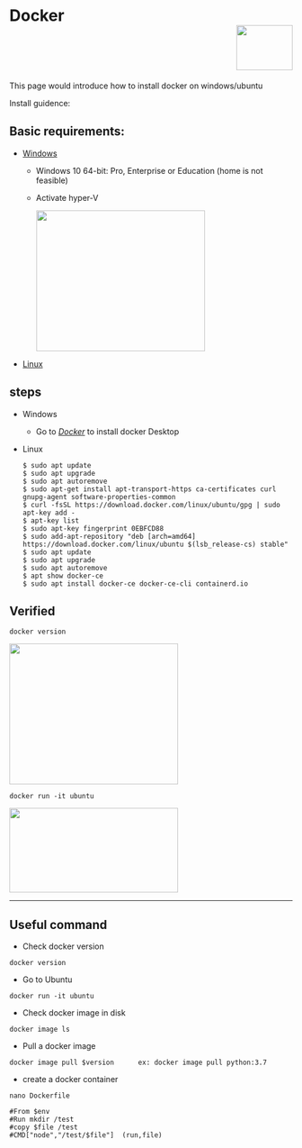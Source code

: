 # Docker <div align=right><image width=100 height=80 src=https://github.com/wushoucheng30510/Docker/blob/main/pictures/homepage-docker-logo.png ></div>

This page would introduce how to install docker on windows/ubuntu

Install guidence: 
## Basic requirements:
- [Windows](https://www.youtube.com/watch?v=bP0uGUpw_Mo&ab_channel=%E6%AD%90%E9%8E%A7%E8%B1%AA)
       
    - Windows 10 64-bit: Pro, Enterprise or Education (home is not feasible)
    - Activate hyper-V
        
        <div><image width=300 height=250 src=https://github.com/wushoucheng30510/Docker/blob/main/pictures/hyper-v.png ></div>
            
- [Linux](https://www.youtube.com/watch?v=X6sk3OxZkRY&list=PLliocbKHJNwubNT2oK-xlB1GXTXuLFb0I&index=2&ab_channel=%E5%B0%8F%E9%A9%AC%E6%8A%80%E6%9C%AF)
    
## steps
- Windows
    - Go to [*Docker*](https://docs.docker.com/desktop/install/windows-install/) to install docker Desktop

- Linux
    ```shell
    $ sudo apt update
    $ sudo apt upgrade
    $ sudo apt autoremove
    $ sudo apt-get install apt-transport-https ca-certificates curl gnupg-agent software-properties-common
    $ curl -fsSL https://download.docker.com/linux/ubuntu/gpg | sudo apt-key add -
    $ apt-key list
    $ sudo apt-key fingerprint 0EBFCD88
    $ sudo add-apt-repository "deb [arch=amd64] https://download.docker.com/linux/ubuntu $(lsb_release-cs) stable"
    $ sudo apt update
    $ sudo apt upgrade
    $ sudo apt autoremove
    $ apt show docker-ce
    $ sudo apt install docker-ce docker-ce-cli containerd.io
    ```
                
## Verified
            
```shell
docker version
```
            
<image width=300 height=250 src=https://github.com/wushoucheng30510/Docker/blob/main/pictures/docker%20version.png>
    
```shell
docker run -it ubuntu
```
<image width=300 height=150 src=https://github.com/wushoucheng30510/Docker/blob/main/pictures/docker%20run%20ubuntu.png>


***            
## Useful command
- Check docker version
```shell
docker version
```

- Go to Ubuntu
```shell
docker run -it ubuntu
```

- Check docker image in disk
```shell
docker image ls
```

- Pull a docker image
```shell
docker image pull $version      ex: docker image pull python:3.7
```

- create a docker container
```shell
nano Dockerfile

#From $env
#Run mkdir /test
#copy $file /test
#CMD["node","/test/$file"]  (run,file)
```




